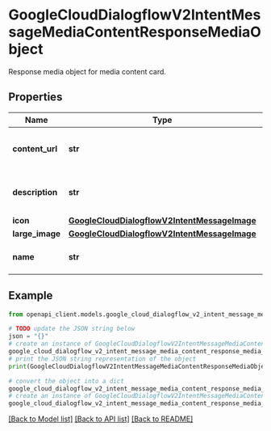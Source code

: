 # GoogleCloudDialogflowV2IntentMessageMediaContentResponseMediaObject

Response media object for media content card.

## Properties

Name | Type | Description | Notes
------------ | ------------- | ------------- | -------------
**content_url** | **str** | Required. Url where the media is stored. | [optional] 
**description** | **str** | Optional. Description of media card. | [optional] 
**icon** | [**GoogleCloudDialogflowV2IntentMessageImage**](GoogleCloudDialogflowV2IntentMessageImage.md) |  | [optional] 
**large_image** | [**GoogleCloudDialogflowV2IntentMessageImage**](GoogleCloudDialogflowV2IntentMessageImage.md) |  | [optional] 
**name** | **str** | Required. Name of media card. | [optional] 

## Example

```python
from openapi_client.models.google_cloud_dialogflow_v2_intent_message_media_content_response_media_object import GoogleCloudDialogflowV2IntentMessageMediaContentResponseMediaObject

# TODO update the JSON string below
json = "{}"
# create an instance of GoogleCloudDialogflowV2IntentMessageMediaContentResponseMediaObject from a JSON string
google_cloud_dialogflow_v2_intent_message_media_content_response_media_object_instance = GoogleCloudDialogflowV2IntentMessageMediaContentResponseMediaObject.from_json(json)
# print the JSON string representation of the object
print(GoogleCloudDialogflowV2IntentMessageMediaContentResponseMediaObject.to_json())

# convert the object into a dict
google_cloud_dialogflow_v2_intent_message_media_content_response_media_object_dict = google_cloud_dialogflow_v2_intent_message_media_content_response_media_object_instance.to_dict()
# create an instance of GoogleCloudDialogflowV2IntentMessageMediaContentResponseMediaObject from a dict
google_cloud_dialogflow_v2_intent_message_media_content_response_media_object_from_dict = GoogleCloudDialogflowV2IntentMessageMediaContentResponseMediaObject.from_dict(google_cloud_dialogflow_v2_intent_message_media_content_response_media_object_dict)
```
[[Back to Model list]](../README.md#documentation-for-models) [[Back to API list]](../README.md#documentation-for-api-endpoints) [[Back to README]](../README.md)


